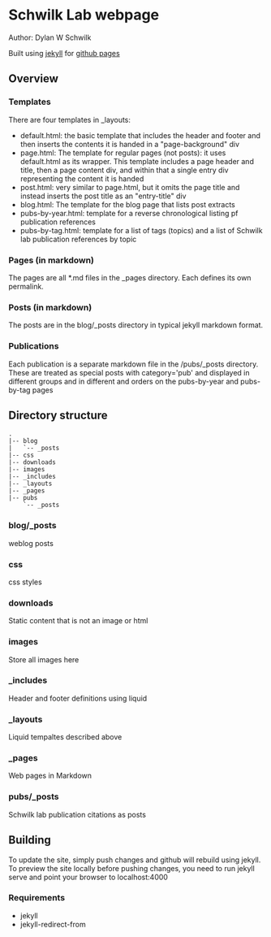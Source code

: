 Schwilk Lab webpage
===================

Author: Dylan W Schwilk

Built using [jekyll][jekyll] for [github pages][gh-pages]

Overview
--------

### Templates ###

There are four templates in _layouts:
- default.html: the basic template that includes the header and footer and then inserts the contents it is handed in a "page-background" div
- page.html: The template for regular pages (not posts): it uses default.html as its wrapper.  This template includes a page header and title, then a page content div, and within that a single entry div representing the content it is handed
- post.html: very similar to page.html, but it omits the page title and instead inserts the post title as an "entry-title" div
- blog.html: The template for the blog page that lists post extracts
- pubs-by-year.html: template for a reverse chronological listing pf publication references
- pubs-by-tag.html: template for a list of tags (topics) and a list of Schwilk lab publication references by topic

### Pages (in markdown) ###

The pages are all *.md files in the _pages directory.  Each defines its own permalink.

### Posts (in markdown) ###

The posts are in the blog/_posts directory in typical jekyll markdown format.

### Publications ###

Each publication is a separate markdown file in the /pubs/_posts directory.  These are treated as special posts with category='pub' and displayed in different groups  and in different and orders on the pubs-by-year and pubs-by-tag pages

Directory structure
-------------------

```
.
|-- blog
|   `-- _posts
|-- css
|-- downloads
|-- images
|-- _includes
|-- _layouts
|-- _pages
|-- pubs
    `-- _posts
```

### blog/_posts ###

weblog posts

### css ###

css styles

### downloads ###

Static content that is not an image or html

### images ###

Store all images here

### _includes ###

Header and footer definitions using liquid

### _layouts ###

Liquid tempaltes described above

### _pages ###

Web pages in Markdown

### pubs/_posts ###

Schwilk lab publication citations as posts

Building
--------

To update the site, simply push changes and github will rebuild using jekyll.  To preview the site locally before pushing changes, you need to run jekyll serve and point your browser to localhost:4000


### Requirements ###

- jekyll
- jekyll-redirect-from


[jekyll]: http://jekyllrb.com/
[gh-pages]: https://pages.github.com/
